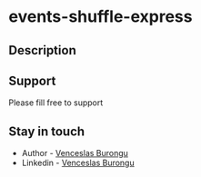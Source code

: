 # events-shuffle-express


## Description


## Support

Please fill free to support

## Stay in touch

- Author - [Venceslas Burongu](https://x.com/bvenceslas)
- Linkedin  - [Venceslas Burongu](https://linkedin.com/venceslas_burongu)
